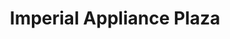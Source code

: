 ---
title: "Imperial Appliance Plaza"
url: /davao-city/imperial-appliance-plaza/
shop: appliance
---